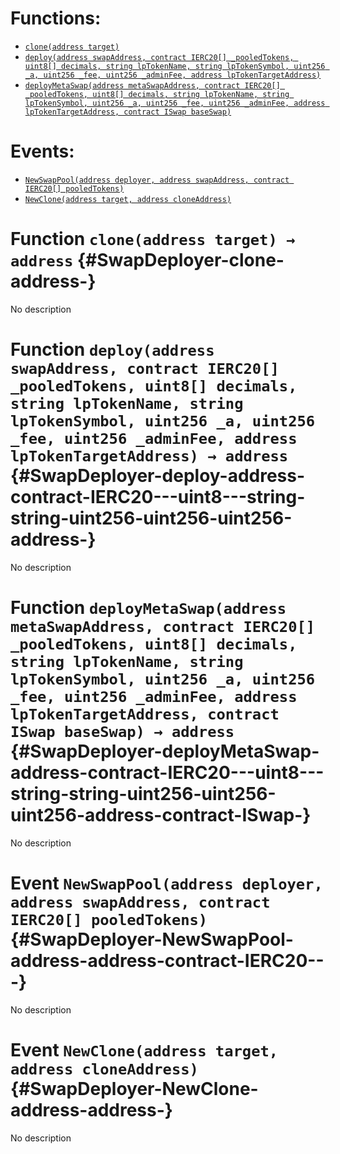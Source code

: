 # Functions:

- [`clone(address target)`](#SwapDeployer-clone-address-)
- [`deploy(address swapAddress, contract IERC20[] _pooledTokens, uint8[] decimals, string lpTokenName, string lpTokenSymbol, uint256 _a, uint256 _fee, uint256 _adminFee, address lpTokenTargetAddress)`](#SwapDeployer-deploy-address-contract-IERC20---uint8---string-string-uint256-uint256-uint256-address-)
- [`deployMetaSwap(address metaSwapAddress, contract IERC20[] _pooledTokens, uint8[] decimals, string lpTokenName, string lpTokenSymbol, uint256 _a, uint256 _fee, uint256 _adminFee, address lpTokenTargetAddress, contract ISwap baseSwap)`](#SwapDeployer-deployMetaSwap-address-contract-IERC20---uint8---string-string-uint256-uint256-uint256-address-contract-ISwap-)

# Events:

- [`NewSwapPool(address deployer, address swapAddress, contract IERC20[] pooledTokens)`](#SwapDeployer-NewSwapPool-address-address-contract-IERC20---)
- [`NewClone(address target, address cloneAddress)`](#SwapDeployer-NewClone-address-address-)

# Function `clone(address target) → address` {#SwapDeployer-clone-address-}

No description

# Function `deploy(address swapAddress, contract IERC20[] _pooledTokens, uint8[] decimals, string lpTokenName, string lpTokenSymbol, uint256 _a, uint256 _fee, uint256 _adminFee, address lpTokenTargetAddress) → address` {#SwapDeployer-deploy-address-contract-IERC20---uint8---string-string-uint256-uint256-uint256-address-}

No description

# Function `deployMetaSwap(address metaSwapAddress, contract IERC20[] _pooledTokens, uint8[] decimals, string lpTokenName, string lpTokenSymbol, uint256 _a, uint256 _fee, uint256 _adminFee, address lpTokenTargetAddress, contract ISwap baseSwap) → address` {#SwapDeployer-deployMetaSwap-address-contract-IERC20---uint8---string-string-uint256-uint256-uint256-address-contract-ISwap-}

No description

# Event `NewSwapPool(address deployer, address swapAddress, contract IERC20[] pooledTokens)` {#SwapDeployer-NewSwapPool-address-address-contract-IERC20---}

No description

# Event `NewClone(address target, address cloneAddress)` {#SwapDeployer-NewClone-address-address-}

No description
